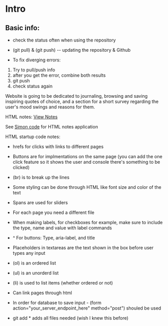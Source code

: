  # Intro
 ## Basic info:

- check the status often when using the repository 

- (git pull) & (git push) -- updating the repository & Github

- To fix diverging errors:
1) Try to pull/push info
2) after you get the error, combine both results
3) git push
4) check status again

Website is going to be dedicated to journaling, browsing and saving inspiring quotes of choice, and a section for a short survey regarding the user's mood swings and reasons for them.

HTML notes: [View Notes](HTML_notes.md)

See [Simon code](simon-html) for HTML notes application

HTML startup code notes:

- hrefs for clicks with links to different pages

- Buttons are for implmentations on the same page (you can add the one click feature so it shows the user and console there's something to be clicked)

- (br) is to break up the lines

- Some styling can be done through HTML like font size and color of the text

- Spans are used for sliders

- For each page you need a different file

- When making labels, for checkboxes for example, make sure to include the type, name and value with label commands

- ^ For buttons: Type, aria-label, and title

- Placeholders in textareas are the text shown in the box before user types any input

- (ol) is an ordered list

- (ul) is an unorderd list

- (li) is used to list items (whether ordered or not)

- Can link pages through html

- In order for database to save input - (form action="your_server_endpoint_here" method="post") shouled be used

- git add * adds all files needed (wish I knew this before)